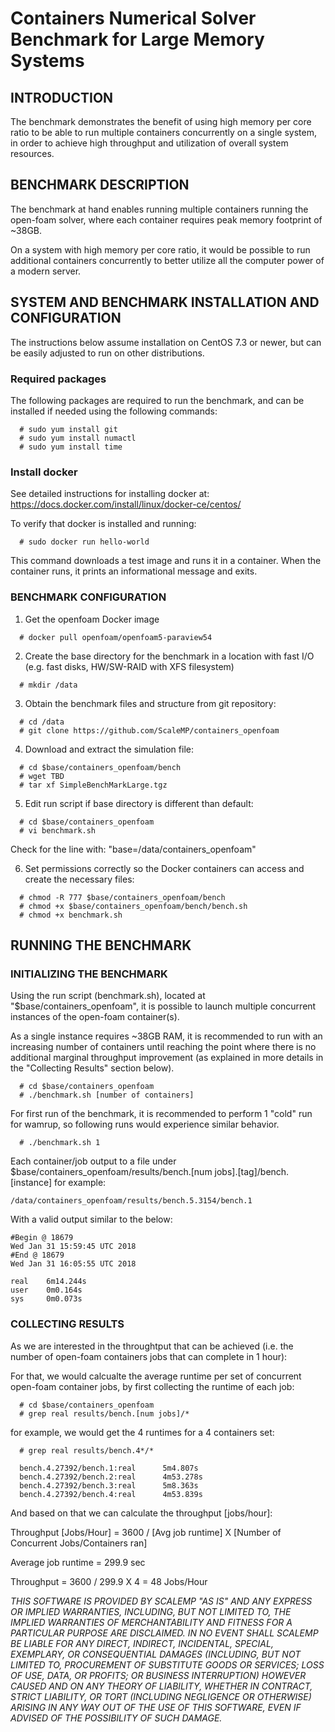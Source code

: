 # Containers Numerical Solver Benchmark for Large Memory Systems
## INTRODUCTION
The benchmark demonstrates the benefit of using high memory per core ratio to be able to run multiple containers concurrently on a single system, in order to achieve high throughput and utilization of overall system resources.
## BENCHMARK DESCRIPTION
The benchmark at hand enables running multiple containers running the open-foam solver, where each container requires peak memory footprint of ~38GB.

On a system with high memory per core ratio, it would be possible to run additional containers concurrently to better utilize all the computer power of a modern server.

## SYSTEM AND BENCHMARK INSTALLATION AND CONFIGURATION
The instructions below assume installation on CentOS 7.3 or newer, but can be easily adjusted to run on other distributions.

### Required packages
The following packages are required to run the benchmark, and can be installed if needed using the following commands:
```
  # sudo yum install git
  # sudo yum install numactl
  # sudo yum install time
```

### Install docker 

See detailed instructions for installing docker at: https://docs.docker.com/install/linux/docker-ce/centos/

To verify that docker is installed and running:

```
  # sudo docker run hello-world
```

This command downloads a test image and runs it in a container. When the container runs, it prints an informational message and exits.

### BENCHMARK CONFIGURATION
1. Get the openfoam Docker image
```
  # docker pull openfoam/openfoam5-paraview54
```

2. Create the base directory for the benchmark in a location with fast I/O (e.g. fast disks, HW/SW-RAID with XFS filesystem)
```
  # mkdir /data
```

3. Obtain the benchmark files and structure from git repository:

```
  # cd /data
  # git clone https://github.com/ScaleMP/containers_openfoam
```

4. Download and extract the simulation file:

```
  # cd $base/containers_openfoam/bench
  # wget TBD
  # tar xf SimpleBenchMarkLarge.tgz
```

5. Edit run script if base directory is different than default:

```
  # cd $base/containers_openfoam
  # vi benchmark.sh
```

Check for the line with:
"base=/data/containers_openfoam"

6. Set permissions correctly so the Docker containers can access and create the necessary files:

```
  # chmod -R 777 $base/containers_openfoam/bench
  # chmod +x $base/containers_openfoam/bench/bench.sh	
  # chmod +x benchmark.sh  
```

## RUNNING THE BENCHMARK
### INITIALIZING THE BENCHMARK
Using the run script (benchmark.sh), located at "$base/containers_openfoam", it is possible to launch multiple concurrent instances of the open-foam container(s).

As a single instance requires ~38GB RAM, it is recommended to run with an increasing number of containers until reaching the point where there is no additional marginal throughput improvement (as explained in more details in the "Collecting Results" section below).

```
  # cd $base/containers_openfoam
  # ./benchmark.sh [number of containers]
```

For first run of the benchmark, it is recommended to perform 1 "cold" run for wamrup, so following runs would experience similar behavior.

```
  # ./benchmark.sh 1
```

Each container/job output to a file under $base/containers_openfoam/results/bench.[num jobs].[tag]/bench.[instance]
for example:
```
/data/containers_openfoam/results/bench.5.3154/bench.1
```
With a valid output similar to the below:

```
#Begin @ 18679
Wed Jan 31 15:59:45 UTC 2018
#End @ 18679
Wed Jan 31 16:05:55 UTC 2018

real    6m14.244s
user    0m0.164s
sys     0m0.073s
```

### COLLECTING RESULTS
As we are interested in the throughtput that can be achieved (i.e. the number of open-foam containers jobs that can complete in 1 hour):

For that, we would calcualte the average runtime per set of concurrent open-foam container jobs, by first collecting the runtime of each job:
```
  # cd $base/containers_openfoam
  # grep real results/bench.[num jobs]/*
```
for example, we would get the 4 runtimes for a 4 containers set:
```
  # grep real results/bench.4*/*
  
  bench.4.27392/bench.1:real      5m4.807s
  bench.4.27392/bench.2:real      4m53.278s
  bench.4.27392/bench.3:real      5m8.363s
  bench.4.27392/bench.4:real      4m53.839s

```
And based on that we can calculate the throughput [jobs/hour]:

Throughput [Jobs/Hour] = 3600 / [Avg job runtime] X [Number of Concurrent Jobs/Containers ran]

Average job runtime = 299.9 sec

Throughput = 3600 / 299.9 X 4 = 48 Jobs/Hour

*THIS SOFTWARE IS PROVIDED BY SCALEMP "AS IS" AND ANY EXPRESS OR IMPLIED WARRANTIES, INCLUDING, BUT NOT LIMITED TO, THE IMPLIED WARRANTIES OF MERCHANTABILITY AND FITNESS FOR A PARTICULAR PURPOSE ARE DISCLAIMED. IN NO EVENT SHALL SCALEMP BE LIABLE FOR ANY DIRECT, INDIRECT, INCIDENTAL, SPECIAL, EXEMPLARY, OR CONSEQUENTIAL DAMAGES (INCLUDING, BUT NOT LIMITED TO, PROCUREMENT OF SUBSTITUTE GOODS OR SERVICES; LOSS OF USE, DATA, OR PROFITS; OR BUSINESS INTERRUPTION) HOWEVER CAUSED AND ON ANY THEORY OF LIABILITY, WHETHER IN CONTRACT, STRICT LIABILITY, OR TORT (INCLUDING NEGLIGENCE OR
OTHERWISE) ARISING IN ANY WAY OUT OF THE USE OF THIS SOFTWARE, EVEN IF ADVISED OF THE POSSIBILITY OF SUCH DAMAGE.*








